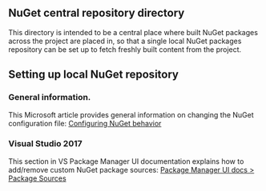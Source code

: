 ## NuGet central repository directory

This directory is intended to be a central place where built NuGet packages
across the project are placed in, so that a single local NuGet packages
repository can be set up to fetch freshly built content from the project.

## Setting up local NuGet repository

### General information.

This Microsoft article provides general information on changing the NuGet
configuration file: [Configuring NuGet behavior](https://docs.microsoft.com/en-us/nuget/consume-packages/configuring-nuget-behavior)

### Visual Studio 2017

This section in VS Package Manager UI documentation explains how to add/remove
custom NuGet package sources: [Package Manager UI docs > Package Sources](https://docs.microsoft.com/en-us/nuget/tools/package-manager-ui#package-sources)
